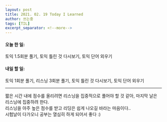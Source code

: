 ```yaml
---
layout: post
title: 2021. 02. 19 Today I Learned
author: 쓰는중
tags: [TIL]
excerpt_separator: <!--more-->
---
```


<h4>오늘 한 일: </h4>
<span>토익 1.5회분 풀기, 토익 틀린 것 다시보기, 토익 단어 외우기</span>
<h4>내일 할 일: </h4>
<span>토익 1회분 풀기, 리스닝 3회분 풀기, 토익 틀린 것 다시보기, 토익 단어 외우기</span>
 <!--more-->


- - -

짧은 시간 내에 점수를 올리려면 리스닝을 집중적으로 풀어야 할 것 같아, 마지막 날은 리스닝에 집중하려 한다.  
리스닝을 아주 높은 점수를 받고 리딩은 쉽게 나오길 바라는 마음이다..  
시험날이 다가오니 공부는 열심히 하게 되어서 좋다 :)
